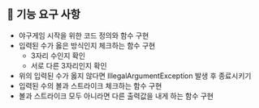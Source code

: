 ## 🚀 기능 요구 사항

- 야구게임 시작을 위한 코드 정의와 함수 구현
- 입력된 수가 옳은 방식인지 체크하는 함수 구현
    - 3자리 수인지 확인
    - 서로 다른 3자리인지 확인
- 위의 입력된 수가 옳지 않다면 IllegalArgumentException 발생 후 종료시키기
- 입력된 수의 볼과 스트라이크 체크하는 함수 구현
- 볼과 스트라이크 모두 아니라면 다른 출력값을 내게 하는 함수 구현
